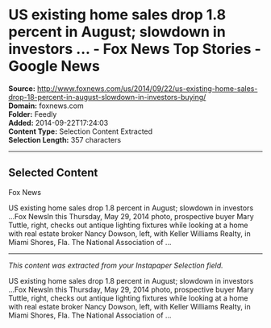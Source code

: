 # US existing home sales drop 1.8 percent in August; slowdown in investors ... - Fox News Top Stories - Google News

**Source:** http://www.foxnews.com/us/2014/09/22/us-existing-home-sales-drop-18-percent-in-august-slowdown-in-investors-buying/  
**Domain:** foxnews.com  
**Folder:** Feedly  
**Added:** 2014-09-22T17:24:03  
**Content Type:** Selection Content Extracted  
**Selection Length:** 357 characters  


---

## Selected Content

Fox News

US existing home sales drop 1.8 percent in August; slowdown in investors ...Fox NewsIn this Thursday, May 29, 2014 photo, prospective buyer Mary Tuttle, right, checks out antique lighting fixtures while looking at a home with real estate broker Nancy Dowson, left, with Keller Williams Realty, in Miami Shores, Fla. The National Association of ...

---

*This content was extracted from your Instapaper Selection field.*

US existing home sales drop 1.8 percent in August; slowdown in investors ...Fox NewsIn this Thursday, May 29, 2014 photo, prospective buyer Mary Tuttle, right, checks out antique lighting fixtures while looking at a home with real estate broker Nancy Dowson, left, with Keller Williams Realty, in Miami Shores, Fla. The National Association of ...
